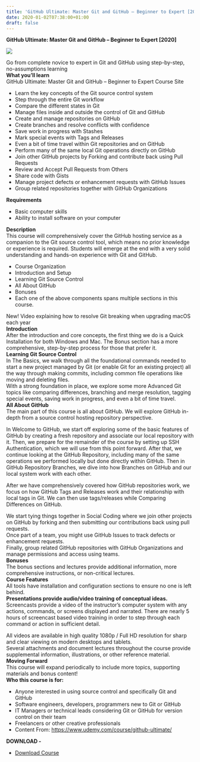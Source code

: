 ```yaml
---
title: 'GitHub Ultimate: Master Git and GitHub – Beginner to Expert [2020]'
date: 2020-01-02T07:38:00+01:00
draft: false
---
```


**GitHub Ultimate: Master Git and GitHub – Beginner to Expert \[2020\]**  

[![](https://1.bp.blogspot.com/-6JBtEDQZbUY/Xg2PU89zg8I/AAAAAAAACQA/9ftXw43TIQUfclJLHxqa8BHISpnt94ZCQCNcBGAsYHQ/s640/GitHub-Ultimate-Master-Git-and-GitHub-Beginner-to-Expert-Course-Site.jpg)](https://1.bp.blogspot.com/-6JBtEDQZbUY/Xg2PU89zg8I/AAAAAAAACQA/9ftXw43TIQUfclJLHxqa8BHISpnt94ZCQCNcBGAsYHQ/s1600/GitHub-Ultimate-Master-Git-and-GitHub-Beginner-to-Expert-Course-Site.jpg)

Go from complete novice to expert in Git and GitHub using step-by-step, no-assumptions learning  
**What you’ll learn**  
GitHub Ultimate: Master Git and GitHub – Beginner to Expert Course Site  

*   Learn the key concepts of the Git source control system
*   Step through the entire Git workflow
*   Compare the different states in Git
*   Manage files inside and outside the control of Git and GitHub
*   Create and manage repositories on GitHub
*   Create branches and resolve conflicts with confidence
*   Save work in progress with Stashes
*   Mark special events with Tags and Releases
*   Even a bit of time travel within Git repositories and on GitHub
*   Perform many of the same local Git operations directly on GitHub
*   Join other GitHub projects by Forking and contribute back using Pull Requests
*   Review and Accept Pull Requests from Others
*   Share code with Gists
*   Manage project defects or enhancement requests with GitHub Issues
*   Group related repositories together with GitHub Organizations

**Requirements**  

*   Basic computer skills
*   Ability to install software on your computer

**Description**  
This course will comprehensively cover the GitHub hosting service as a companion to the Git source control tool, which means no prior knowledge or experience is required. Students will emerge at the end with a very solid understanding and hands-on experience with Git and GitHub.  

*   Course Organization
*   Introduction and Setup
*   Learning Git Source Control
*   All About GitHub
*   Bonuses
*   Each one of the above components spans multiple sections in this course.

New! Video explaining how to resolve Git breaking when upgrading macOS each year  
**Introduction**  
After the introduction and core concepts, the first thing we do is a Quick Installation for both Windows and Mac. The Bonus section has a more comprehensive, step-by-step process for those that prefer it.  
**Learning Git Source Control**  
In The Basics, we walk through all the foundational commands needed to start a new project managed by Git (or enable Git for an existing project) all the way through making commits, including common file operations like moving and deleting files.  
With a strong foundation in place, we explore some more Advanced Git topics like comparing differences, branching and merge resolution, tagging special events, saving work in progress, and even a bit of time travel.  
**All About GitHub**  
The main part of this course is all about GitHub. We will explore GitHub in-depth from a source control hosting repository perspective.  
  
In Welcome to GitHub, we start off exploring some of the basic features of GitHub by creating a fresh repository and associate our local repository with it. Then, we prepare for the remainder of the course by setting up SSH Authentication, which we will use from this point forward. After that, we continue looking at the GitHub Repository, including many of the same operations we performed locally but done directly within GitHub. Then in GitHub Repository Branches, we dive into how Branches on GitHub and our local system work with each other.  
  
After we have comprehensively covered how GitHub repositories work, we focus on how GitHub Tags and Releases work and their relationship with local tags in Git. We can then use tags/releases while Comparing Differences on GitHub.  
  
We start tying things together in Social Coding where we join other projects on GitHub by forking and then submitting our contributions back using pull requests.  
Once part of a team, you might use GitHub Issues to track defects or enhancement requests.  
Finally, group related GitHub repositories with GitHub Organizations and manage permissions and access using teams.  
**Bonuses**  
The bonus sections and lectures provide additional information, more comprehensive instructions, or non-critical lectures.  
**Course Features**  
All tools have installation and configuration sections to ensure no one is left behind.  
**Presentations provide audio/video training of conceptual ideas.**  
Screencasts provide a video of the instructor’s computer system with any actions, commands, or screens displayed and narrated. There are nearly 5 hours of screencast based video training in order to step through each command or action in sufficient detail.  
  
All videos are available in high quality 1080p / Full HD resolution for sharp and clear viewing on modern desktops and tablets.  
Several attachments and document lectures throughout the course provide supplemental information, illustrations, or other reference material.  
**Moving Forward**  
This course will expand periodically to include more topics, supporting materials and bonus content!  
**Who this course is for:**  

*   Anyone interested in using source control and specifically Git and GitHub
*   Software engineers, developers, programmers new to Git or GitHub
*   IT Managers or technical leads considering Git or GitHub for version control on their team
*   Freelancers or other creative professionals
*   Content From: https://www.udemy.com/course/github-ultimate/

**DOWNLOAD -**

*   [Download Course](http://gestyy.com/w61NMe)